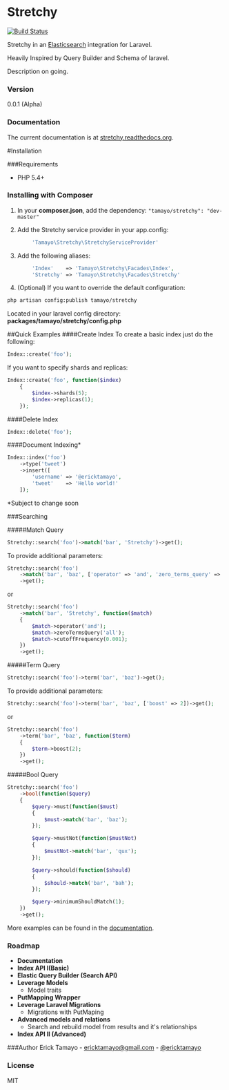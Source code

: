 Stretchy
=========
[![Build Status](https://travis-ci.org/ErickTamayo/Stretchy.svg?branch=master)](https://travis-ci.org/ErickTamayo/Stretchy)

Stretchy in an [Elasticsearch] integration for Laravel.

Heavily Inspired by Query Builder and Schema of laravel.

Description on going.

### Version
0.0.1 (Alpha)

### Documentation

The current documentation is at [stretchy.readthedocs.org](http://stretchy.readthedocs.org/).

#Installation

###Requirements

- PHP 5.4+

### Installing with Composer
1. In your **composer.json**, add the dependency: `"tamayo/stretchy": "dev-master"`

2. Add the Stretchy service provider in your app.config:
```php
        'Tamayo\Stretchy\StretchyServiceProvider'
```

3. Add the following aliases:
```php
		'Index'    => 'Tamayo\Stretchy\Facades\Index',
		'Stretchy' => 'Tamayo\Stretchy\Facades\Stretchy'
```

4. (Optional) If you want to override the default configuration:
```sh
php artisan config:publish tamayo/stretchy
```
Located in your laravel config directory: **packages/tamayo/stretchy/config.php**

##Quick Examples
####Create Index
To create a basic index just do the following:
```php
Index::create('foo');
```
If you want to specify shards and replicas:
```php
Index::create('foo', function($index)
	{
		$index->shards(5);
		$index->replicas(1);
	});
```
####Delete Index
```php
Index::delete('foo');
```
####Document Indexing*
```php
Index::index('foo')
    ->type('tweet')
    ->insert([
        'username' => '@ericktamayo',
        'tweet'    => 'Hello world!'
    ]);
```
*Subject to change soon

###Searching

#####Match Query
```php
Stretchy::search('foo')->match('bar', 'Stretchy')->get();
```
To provide additional parameters:
```php
Stretchy::search('foo')
	->match('bar', 'baz', ['operator' => 'and', 'zero_terms_query' => 'all'])
	->get();
```
or
```php
Stretchy::search('foo')
	->match('bar', 'Stretchy', function($match)
	{
		$match->operator('and');
		$match->zeroTermsQuery('all');
		$match->cutoffFrequency(0.001);
	})
	->get();
```

#####Term Query
```php
Stretchy::search('foo')->term('bar', 'baz')->get();
```

To provide additional parameters:
```php
Stretchy::search('foo')->term('bar', 'baz', ['boost' => 2])->get();
```
or
```php
Stretchy::search('foo')
	->term('bar', 'baz', function($term)
	{
		$term->boost(2);
	})
	->get();
```

#####Bool Query
```php
Stretchy::search('foo')
	->bool(function($query)
	{
		$query->must(function($must)
		{
			$must->match('bar', 'baz');
		});

		$query->mustNot(function($mustNot)
		{
			$mustNot->match('bar', 'qux');
		});

		$query->should(function($should)
		{
			$should->match('bar', 'bah');
		});

		$query->minimumShouldMatch(1);
	})
	->get();
```
More examples can be found in the [documentation](http://stretchy.readthedocs.org/).


### Roadmap
- **Documentation**
- **Index API I(Basic)**
- **Elastic Query Builder (Search API)**
- **Leverage Models**
	- Model traits
- **PutMapping Wrapper**
- **Leverage Laravel Migrations**
	- Migrations with PutMaping
- **Advanced models and relations**
	- Search and rebuild model from results and it's relationships
- **Index API II (Advanced)**

###Author
Erick Tamayo - [ericktamayo@gmail.com](mailto:ericktamayo@gmail.com) - [@ericktamayo](http://twitter.com/ericktamayo)

### License
MIT

[ElasticSearch]:http://www.elasticsearch.org/
